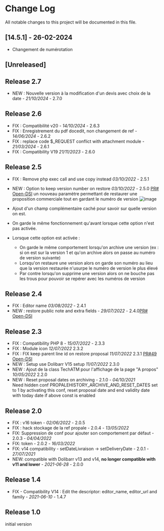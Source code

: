 # Change Log
All notable changes to this project will be documented in this file.


## [14.5.1] - 26-02-2024
- Changement de numérotation


## [Unreleased]



## Release 2.7
- NEW : Nouvelle version à la modification d'un devis avec choix de la date - *21/10/2024* - 2.7.0

## Release 2.6
- FIX : Compatibilité v20 - *14/10/2024* - 2.6.3
- FIX : Enregistrement du pdf docedit, non changement de ref - *14/06/2024* - 2.6.2  
- FIX : replace code $_REQUEST  conflict with attachment module - *21/03/2024* - 2.6.1  
- FIX : Compatibility V19  *21/11/2023* - 2.6.0

## Release 2.5

- FIX : Remove php exec call and use copy instead  *03/10/2022* - 2.5.1
- NEW : Option to keep version number on restore  *03/10/2022* - 2.5.0 [PR# Open-DSI](https://github.com/ATM-Consulting/dolibarr_module_propalehistory/pull/56)
  un nouveau paramètre permettant de restaurer une proposition commerciale tout en gardant le numéro de version
    ![image](https://user-images.githubusercontent.com/45359511/182880333-4a486bb5-9067-446e-af5d-8d2cfc1eebed.png)

- Ajout d'un champ complémentaire caché pour savoir sur quelle version on est.
- On garde le même fonctionnement qu'avant lorsque cette option n'est pas activée.

- Lorsque cette option est activée :
  - On garde le même comportement lorsqu'on archive une version (ex : si on est sur la version 1 et qu'on archive alors on passe au numéro de version suivante)
  - Lorsqu'on restaure une version alors on garde son numéro au lieu que la version restaurée n'usurpe le numéro de version le plus élevé
  - Par contre lorsqu'on supprime une version alors on ne bouche pas les trous pour pouvoir se repérer avec les numéros de version


## Release 2.4

- FIX : Editor name *03/08/2022* - 2.4.1
- NEW : restore public note and extra fields  - *29/07/2022* - 2.4.0[PR# Open-DSI](https://github.com/ATM-Consulting/dolibarr_module_propalehistory/pull/55)

## Release 2.3

- FIX : Compatibility PHP 8 - *15/07/2022* - 2.3.3
- FIX : Module icon *12/07/2022* 2.3.2
- FIX : FIX keep parent line id on restore proposal *11/07/2022* 2.3.1 [PR#49 Open-DSI](https://github.com/ATM-Consulting/dolibarr_module_propalehistory/pull/49)
- NEW : Setup use Dolibarr V15 setup  *11/07/2022* 2.3.0
- NEW : Ajout de la class TechATM pour l'affichage de la page "A propos" *10/05/2022* 2.2.0
- NEW : Reset proposal dates on archiving - 2.1.0 - *04/10/2021*  
  Need hidden conf PROPALEHISTORY_ARCHIVE_AND_RESET_DATES set to 1
  by activating this conf, reset proposal date and end validity date with today date if above const is enabled


## Release 2.0
- FIX : v16 token - *02/06/2022* - 2.0.5  
- FIX : hack stockage de la ref propale - 2.0.4 - *13/05/2022*
- FIX: Suppression de conf pour ajouter son comportement par défaut - 2.0.3 - *04/04/2022*
- FIX: token  - 2.0.2 - *16/03/2022*
- FIX: v14 compatibility - setDateLivraison -> setDeliveryDate - 2.0.1 - *27/07/2021*
- NEW: compatible with Dolibarr v13 and v14, **no longer compatible with v11 and lower** - *2021-06-28* - 2.0.0

## Release 1.4

- FIX - Compatibility V14 : Edit the descriptor: editor_name, editor_url and family - *2021-06-10* - 1.4.7


## Release 1.0

initial version
